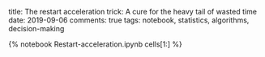 title: The restart acceleration trick: A cure for the heavy tail of wasted time
date: 2019-09-06
comments: true
tags: notebook, statistics, algorithms, decision-making

{% notebook Restart-acceleration.ipynb cells[1:] %}
